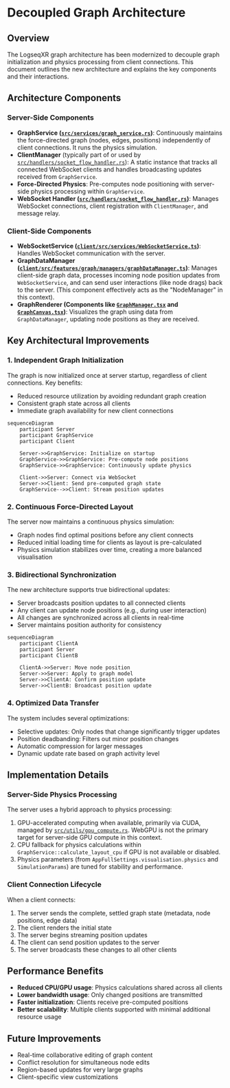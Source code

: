 # Decoupled Graph Architecture

## Overview

The LogseqXR graph architecture has been modernized to decouple graph initialization and physics processing from client connections. This document outlines the new architecture and explains the key components and their interactions.

## Architecture Components

### Server-Side Components

-   **GraphService ([`src/services/graph_service.rs`](../../src/services/graph_service.rs))**: Continuously maintains the force-directed graph (nodes, edges, positions) independently of client connections. It runs the physics simulation.
-   **ClientManager** (typically part of or used by [`src/handlers/socket_flow_handler.rs`](../../src/handlers/socket_flow_handler.rs)): A static instance that tracks all connected WebSocket clients and handles broadcasting updates received from `GraphService`.
-   **Force-Directed Physics**: Pre-computes node positioning with server-side physics processing within `GraphService`.
-   **WebSocket Handler ([`src/handlers/socket_flow_handler.rs`](../../src/handlers/socket_flow_handler.rs))**: Manages WebSocket connections, client registration with `ClientManager`, and message relay.

### Client-Side Components

-   **WebSocketService ([`client/src/services/WebSocketService.ts`](../../client/src/services/WebSocketService.ts))**: Handles WebSocket communication with the server.
-   **GraphDataManager ([`client/src/features/graph/managers/graphDataManager.ts`](../../client/src/features/graph/managers/graphDataManager.ts))**: Manages client-side graph data, processes incoming node position updates from `WebSocketService`, and can send user interactions (like node drags) back to the server. (This component effectively acts as the "NodeManager" in this context).
-   **GraphRenderer (Components like [`GraphManager.tsx`](../../client/src/features/graph/components/GraphManager.tsx) and [`GraphCanvas.tsx`](../../client/src/features/graph/components/GraphCanvas.tsx))**: Visualizes the graph using data from `GraphDataManager`, updating node positions as they are received.

## Key Architectural Improvements

### 1. Independent Graph Initialization

The graph is now initialized once at server startup, regardless of client connections. Key benefits:

- Reduced resource utilization by avoiding redundant graph creation
- Consistent graph state across all clients
- Immediate graph availability for new client connections

```mermaid
sequenceDiagram
    participant Server
    participant GraphService
    participant Client
    
    Server->>GraphService: Initialize on startup
    GraphService->>GraphService: Pre-compute node positions
    GraphService->>GraphService: Continuously update physics
    
    Client->>Server: Connect via WebSocket
    Server->>Client: Send pre-computed graph state
    GraphService-->>Client: Stream position updates
```

### 2. Continuous Force-Directed Layout

The server now maintains a continuous physics simulation:

- Graph nodes find optimal positions before any client connects
- Reduced initial loading time for clients as layout is pre-calculated
- Physics simulation stabilizes over time, creating a more balanced visualisation

### 3. Bidirectional Synchronization

The new architecture supports true bidirectional updates:

- Server broadcasts position updates to all connected clients
- Any client can update node positions (e.g., during user interaction)
- All changes are synchronized across all clients in real-time
- Server maintains position authority for consistency

```mermaid
sequenceDiagram
    participant ClientA
    participant Server
    participant ClientB
    
    ClientA->>Server: Move node position
    Server->>Server: Apply to graph model
    Server->>ClientA: Confirm position update
    Server->>ClientB: Broadcast position update
```

### 4. Optimized Data Transfer

The system includes several optimizations:

- Selective updates: Only nodes that change significantly trigger updates
- Position deadbanding: Filters out minor position changes
- Automatic compression for larger messages
- Dynamic update rate based on graph activity level

## Implementation Details

### Server-Side Physics Processing

The server uses a hybrid approach to physics processing:

1.  GPU-accelerated computing when available, primarily via CUDA, managed by [`src/utils/gpu_compute.rs`](../../src/utils/gpu_compute.rs). WebGPU is not the primary target for server-side GPU compute in this context.
2.  CPU fallback for physics calculations within `GraphService::calculate_layout_cpu` if GPU is not available or disabled.
3.  Physics parameters (from `AppFullSettings.visualisation.physics` and `SimulationParams`) are tuned for stability and performance.

### Client Connection Lifecycle

When a client connects:
1. The server sends the complete, settled graph state (metadata, node positions, edge data)
2. The client renders the initial state
3. The server begins streaming position updates
4. The client can send position updates to the server
5. The server broadcasts these changes to all other clients

## Performance Benefits

- **Reduced CPU/GPU usage**: Physics calculations shared across all clients
- **Lower bandwidth usage**: Only changed positions are transmitted
- **Faster initialization**: Clients receive pre-computed positions
- **Better scalability**: Multiple clients supported with minimal additional resource usage

## Future Improvements

- Real-time collaborative editing of graph content
- Conflict resolution for simultaneous node edits
- Region-based updates for very large graphs
- Client-specific view customizations